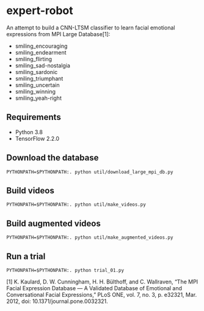 # expert-robot
An attempt to build a CNN-LTSM classifier to learn facial emotional expressions from MPI Large Database[1]:

* smiling_encouraging
* smiling_endearment
* smiling_flirting
* smiling_sad-nostalgia
* smiling_sardonic
* smiling_triumphant
* smiling_uncertain
* smiling_winning
* smiling_yeah-right

## Requirements
* Python 3.8
* TensorFlow 2.2.0

## Download the database
```
PYTHONPATH=$PYTHONPATH:. python util/download_large_mpi_db.py
```

## Build videos
```
PYTHONPATH=$PYTHONPATH:. python util/make_videos.py
```

## Build augmented videos
```
PYTHONPATH=$PYTHONPATH:. python util/make_augmented_videos.py
```

## Run a trial
```
PYTHONPATH=$PYTHONPATH:. python trial_01.py 
```
[1] K. Kaulard, D. W. Cunningham, H. H. Bülthoff, and C. Wallraven, “The MPI Facial Expression Database — A Validated Database of Emotional and Conversational Facial Expressions,” PLoS ONE, vol. 7, no. 3, p. e32321, Mar. 2012, doi: 10.1371/journal.pone.0032321.



